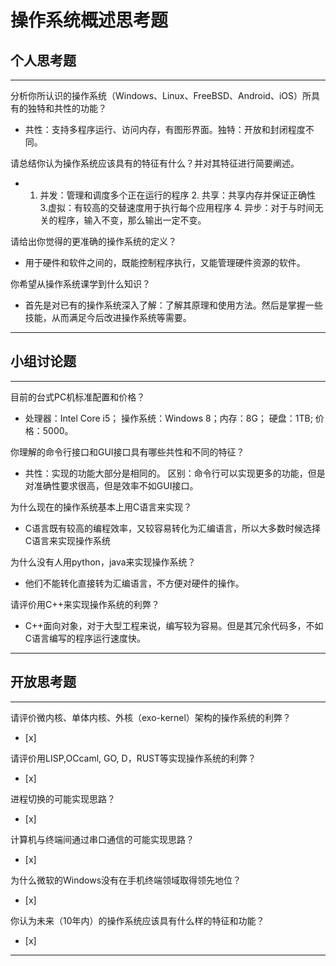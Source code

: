 # 操作系统概述思考题

## 个人思考题

---

分析你所认识的操作系统（Windows、Linux、FreeBSD、Android、iOS）所具有的独特和共性的功能？
- 共性：支持多程序运行、访问内存，有图形界面。独特：开放和封闭程度不同。

>  

请总结你认为操作系统应该具有的特征有什么？并对其特征进行简要阐述。
- 1. 并发：管理和调度多个正在运行的程序  2. 共享：共享内存并保证正确性  3.虚拟：有较高的交替速度用于执行每个应用程序 4. 异步：对于与时间无关的程序，输入不变，那么输出一定不变。

>  

请给出你觉得的更准确的操作系统的定义？
- 用于硬件和软件之间的，既能控制程序执行，又能管理硬件资源的软件。

>   

你希望从操作系统课学到什么知识？
- 首先是对已有的操作系统深入了解：了解其原理和使用方法。然后是掌握一些技能，从而满足今后改进操作系统等需要。

>   

---

## 小组讨论题

---

目前的台式PC机标准配置和价格？
- 处理器：Intel Core i5； 操作系统：Windows 8；内存：8G； 硬盘：1TB; 价格：5000。

> 

你理解的命令行接口和GUI接口具有哪些共性和不同的特征？
- 共性：实现的功能大部分是相同的。     区别：命令行可以实现更多的功能，但是对准确性要求很高，但是效率不如GUI接口。

> 

为什么现在的操作系统基本上用C语言来实现？
- C语言既有较高的编程效率，又较容易转化为汇编语言，所以大多数时候选择C语言来实现操作系统

>  

为什么没有人用python，java来实现操作系统？
- 他们不能转化直接转为汇编语言，不方便对硬件的操作。

>  

请评价用C++来实现操作系统的利弊？
- C++面向对象，对于大型工程来说，编写较为容易。但是其冗余代码多，不如C语言编写的程序运行速度快。

>  

---

## 开放思考题

---

请评价微内核、单体内核、外核（exo-kernel）架构的操作系统的利弊？
- [x]  

>  

请评价用LISP,OCcaml, GO, D，RUST等实现操作系统的利弊？
- [x]  

>  

进程切换的可能实现思路？
- [x]  

>  

计算机与终端间通过串口通信的可能实现思路？
- [x]  

>  

为什么微软的Windows没有在手机终端领域取得领先地位？
- [x]  

>  

你认为未来（10年内）的操作系统应该具有什么样的特征和功能？
- [x]  

>  

---
